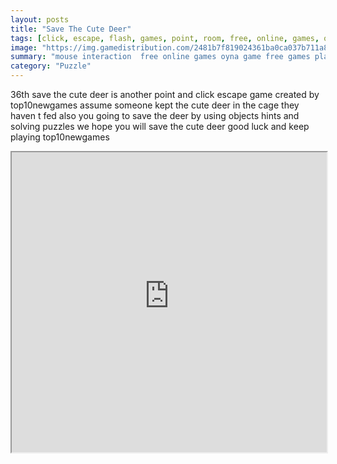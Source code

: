 ```yaml
---
layout: posts
title: "Save The Cute Deer"
tags: [click, escape, flash, games, point, room, free, online, games, oyna, game, free, games, play, play, games]
image: "https://img.gamedistribution.com/2481b7f819024361ba0ca037b711a850.jpg"
summary: "mouse interaction  free online games oyna game free games play play games"
category: "Puzzle"
---
```


36th save the cute deer is another point and click escape game created by top10newgames assume someone kept the cute deer in the cage they haven t fed also you going to save the deer by using objects hints and solving puzzles we hope you will save the cute deer good luck and keep playing top10newgames

<iframe width="100%" height="480px;" src="https://flash.gamedistribution.com?game=2481b7f819024361ba0ca037b711a850"></iframe>